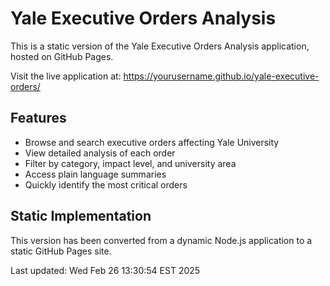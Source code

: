 # Yale Executive Orders Analysis
This is a static version of the Yale Executive Orders Analysis application, hosted on GitHub Pages.

Visit the live application at: https://yourusername.github.io/yale-executive-orders/

## Features

- Browse and search executive orders affecting Yale University
- View detailed analysis of each order
- Filter by category, impact level, and university area
- Access plain language summaries
- Quickly identify the most critical orders

## Static Implementation

This version has been converted from a dynamic Node.js application to a static GitHub Pages site.

Last updated: Wed Feb 26 13:30:54 EST 2025
